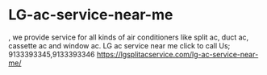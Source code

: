 # LG-ac-service-near-me
, we provide service for all kinds of air conditioners like split ac, duct ac, cassette ac and window ac. LG ac service near me click to call Us; 9133393345,9133393346 https://lgsplitacservice.com/lg-ac-service-near-me/
